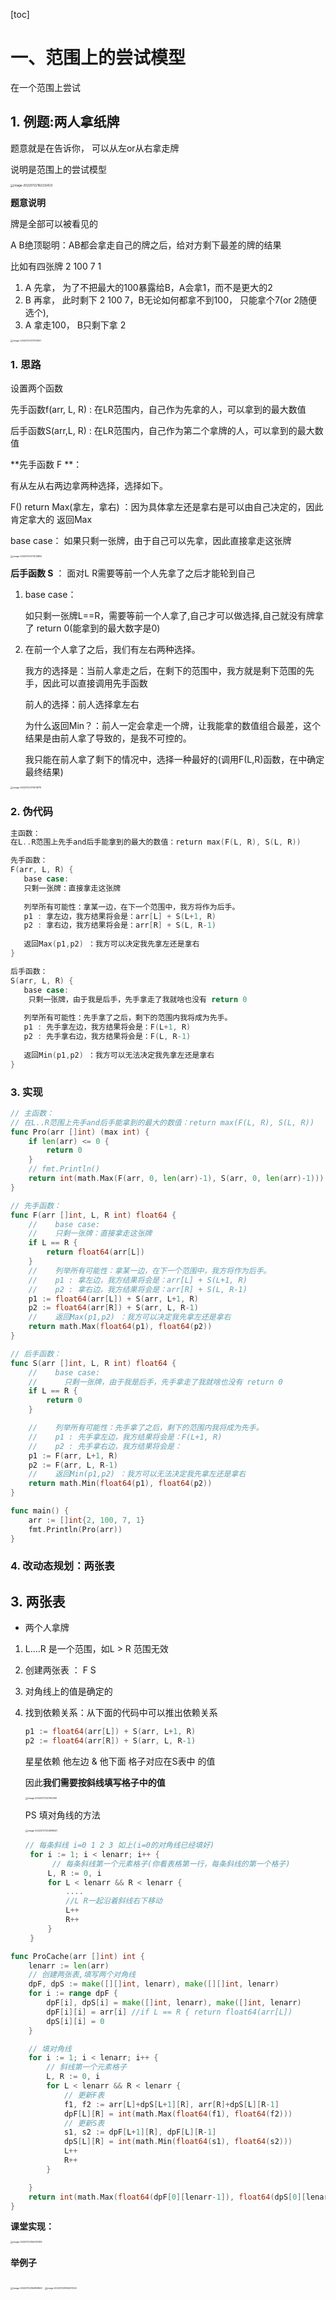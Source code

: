 [toc]



# 一、范围上的尝试模型

在一个范围上尝试







## 1. 例题:两人拿纸牌

题意就是在告诉你， 可以从左or从右拿走牌

说明是范围上的尝试模型

<img src="pic/%E5%8A%A8%E6%80%81%E8%A7%84%E5%88%92%E4%B8%80_3%E5%B0%9D%E8%AF%95%E6%A8%A1%E5%9E%8B.assets/image-20220722162232423.png" alt="image-20220722162232423" style="zoom:33%;" />

**题意说明**

牌是全部可以被看见的

A B绝顶聪明：AB都会拿走自己的牌之后，给对方剩下最差的牌的结果



比如有四张牌 2 100 7 1

1. A 先拿， 为了不把最大的100暴露给B，A会拿1，而不是更大的2
2. B 再拿， 此时剩下 2 100 7，B无论如何都拿不到100， 只能拿个7(or 2随便选个),
3. A 拿走100， B只剩下拿 2 

<img src="pic/%E5%8A%A8%E6%80%81%E8%A7%84%E5%88%92%E4%B8%80_3%E5%B0%9D%E8%AF%95%E6%A8%A1%E5%9E%8B.assets/image-20220722172131351.png" alt="image-20220722172131351" style="zoom:25%;" />





### 1. 思路

设置两个函数 

先手函数f(arr, L, R) : 在LR范围内，自己作为先拿的人，可以拿到的最大数值 

后手函数S(arr,L, R) : 在LR范围内，自己作为第二个拿牌的人，可以拿到的最大数值



**先手函数 F **：

有从左从右两边拿两种选择，选择如下。

F() return Max(拿左，拿右) ：因为具体拿左还是拿右是可以由自己决定的，因此肯定拿大的 返回Max

base case： 如果只剩一张牌，由于自己可以先拿，因此直接拿走这张牌

<img src="pic/%E5%8A%A8%E6%80%81%E8%A7%84%E5%88%92%E4%B8%80_3%E5%B0%9D%E8%AF%95%E6%A8%A1%E5%9E%8B.assets/image-20220722173212852.png" alt="image-20220722173212852" style="zoom:25%;" />

**后手函数 S** ： 面对L R需要等前一个人先拿了之后才能轮到自己

1. base case：

   如只剩一张牌L==R，需要等前一个人拿了,自己才可以做选择,自己就没有牌拿了 return 0(能拿到的最大数字是0)

2. 在前一个人拿了之后，我们有左右两种选择。

   我方的选择是：当前人拿走之后，在剩下的范围中，我方就是剩下范围的先手，因此可以直接调用先手函数

   前人的选择：前人选择拿左右

   为什么返回Min？：前人一定会拿走一个牌，让我能拿的数值组合最差，这个结果是由前人拿了导致的，是我不可控的。

   ​				我只能在前人拿了剩下的情况中，选择一种最好的(调用F(L,R)函数，在中确定最终结果)

<img src="pic/%E5%8A%A8%E6%80%81%E8%A7%84%E5%88%92%E4%B8%80_3%E5%B0%9D%E8%AF%95%E6%A8%A1%E5%9E%8B.assets/image-20220722174018719.png" alt="image-20220722174018719" style="zoom:25%;" />



### 2. 伪代码

```go
主函数：
在L..R范围上先手and后手能拿到的最大的数值：return max(F(L, R), S(L, R)) 

先手函数：
F(arr, L, R) {
   base case:
   只剩一张牌：直接拿走这张牌
   
   列举所有可能性：拿某一边，在下一个范围中，我方将作为后手。
   p1 : 拿左边，我方结果将会是：arr[L] + S(L+1, R)
   p2 : 拿右边，我方结果将会是：arr[R] + S(L, R-1)
   
   返回Max(p1,p2) ：我方可以决定我先拿左还是拿右
}

后手函数：
S(arr, L, R) {
   base case:
   	只剩一张牌，由于我是后手，先手拿走了我就啥也没有 return 0
   
   列举所有可能性：先手拿了之后，剩下的范围内我将成为先手。
   p1 : 先手拿左边，我方结果将会是：F(L+1, R)
   p2 : 先手拿右边，我方结果将会是：F(L, R-1)
   
   返回Min(p1,p2) ：我方可以无法决定我先拿左还是拿右
}
```



### 3. 实现

```go
// 主函数：
// 在L..R范围上先手and后手能拿到的最大的数值：return max(F(L, R), S(L, R))
func Pro(arr []int) (max int) {
	if len(arr) <= 0 {
		return 0
	}
	// fmt.Println()
	return int(math.Max(F(arr, 0, len(arr)-1), S(arr, 0, len(arr)-1)))
}

// 先手函数：
func F(arr []int, L, R int) float64 {
	//    base case:
	//    只剩一张牌：直接拿走这张牌
	if L == R {
		return float64(arr[L])
	}
	//    列举所有可能性：拿某一边，在下一个范围中，我方将作为后手。
	//    p1 : 拿左边，我方结果将会是：arr[L] + S(L+1, R)
	//    p2 : 拿右边，我方结果将会是：arr[R] + S(L, R-1)
	p1 := float64(arr[L]) + S(arr, L+1, R)
	p2 := float64(arr[R]) + S(arr, L, R-1)
	//    返回Max(p1,p2) ：我方可以决定我先拿左还是拿右
	return math.Max(float64(p1), float64(p2))
}

// 后手函数：
func S(arr []int, L, R int) float64 {
	//    base case:
	//    	只剩一张牌，由于我是后手，先手拿走了我就啥也没有 return 0
	if L == R {
		return 0
	}

	//    列举所有可能性：先手拿了之后，剩下的范围内我将成为先手。
	//    p1 : 先手拿左边，我方结果将会是：F(L+1, R)
	//    p2 : 先手拿右边，我方结果将会是：
	p1 := F(arr, L+1, R)
	p2 := F(arr, L, R-1)
	//    返回Min(p1,p2) ：我方可以无法决定我先拿左还是拿右
	return math.Min(float64(p1), float64(p2))
}

func main() {
	arr := []int{2, 100, 7, 1}
	fmt.Println(Pro(arr))
}
```



### 4. 改动态规划：两张表

## 3. 两张表

- 两个人拿牌

1. L....R 是一个范围，如L > R 范围无效

2. 创建两张表 ： F S

3. 对角线上的值是确定的

4. 找到依赖关系：从下面的代码中可以推出依赖关系

   ```go
   p1 := float64(arr[L]) + S(arr, L+1, R)
   p2 := float64(arr[R]) + S(arr, L, R-1)
   ```

   星星依赖 他左边 & 他下面 格子对应在S表中 的值

   因此**我们需要按斜线填写格子中的值**

   

   <img src="../%E4%B8%80%E6%9A%B4%E5%8A%9B%E9%80%92%E5%BD%92%E5%87%A0%E4%B8%AA%E6%A8%A1%E5%9E%8B/pic/3%E8%8C%83%E5%9B%B4%E4%B8%8A%E7%9A%84%E5%B0%9D%E8%AF%95%E4%B8%A4%E4%BA%BA%E6%8B%BF%E7%BA%B8%E7%89%8C.assets/image-20220727221140350.png" alt="image-20220727221140350" style="zoom: 25%;" />

   PS 填对角线的方法

   <img src="../3%E5%8A%A8%E6%80%81%E8%A7%84%E5%88%92/pic/1%E5%A6%82%E4%BD%95%E6%94%B9%E5%8A%A8%E6%80%81%E8%A7%84%E5%88%92.assets/image-20220727222859541.png" alt="image-20220727222859541" style="zoom:25%;" />

   ```go
   // 每条斜线 i=0 1 2 3 如上(i=0的对角线已经填好)
   	for i := 1; i < lenarr; i++ {
         // 每条斜线第一个元素格子(你看表格第一行，每条斜线的第一个格子)
   		L, R := 0, i
   		for L < lenarr && R < lenarr {
   			....
            //L R一起沿着斜线右下移动
   			L++
   			R++
   		}
   	}
   ```


```go
func ProCache(arr []int) int {
	lenarr := len(arr)
	// 创建两张表,填写两个对角线
	dpF, dpS := make([][]int, lenarr), make([][]int, lenarr)
	for i := range dpF {
		dpF[i], dpS[i] = make([]int, lenarr), make([]int, lenarr)
		dpF[i][i] = arr[i] //if L == R { return float64(arr[L])
		dpS[i][i] = 0
	}

	// 填对角线
	for i := 1; i < lenarr; i++ {
		// 斜线第一个元素格子
		L, R := 0, i
		for L < lenarr && R < lenarr {
			// 更新F表
			f1, f2 := arr[L]+dpS[L+1][R], arr[R]+dpS[L][R-1]
			dpF[L][R] = int(math.Max(float64(f1), float64(f2)))
			// 更新S表
			s1, s2 := dpF[L+1][R], dpF[L][R-1]
			dpS[L][R] = int(math.Min(float64(s1), float64(s2)))
			L++
			R++
		}

	}
	return int(math.Max(float64(dpF[0][lenarr-1]), float64(dpS[0][lenarr-1])))
}
```





**课堂实现：**

<img src="pic/%E5%8A%A8%E6%80%81%E8%A7%84%E5%88%92%E4%B8%80_3%E5%B0%9D%E8%AF%95%E6%A8%A1%E5%9E%8B.assets/image-20220722164012395.png" alt="image-20220722164012395" style="zoom: 25%;" />







#### 举例子

<img src="pic/%E5%8A%A8%E6%80%81%E8%A7%84%E5%88%92%E4%B8%80_3%E5%B0%9D%E8%AF%95%E6%A8%A1%E5%9E%8B.assets/image-20220722164851669.png" alt="image-20220722164851669" style="zoom:25%;" />



<img src="pic/%E5%8A%A8%E6%80%81%E8%A7%84%E5%88%92%E4%B8%80_3%E5%B0%9D%E8%AF%95%E6%A8%A1%E5%9E%8B.assets/image-20220722165037234.png" alt="image-20220722165037234" style="zoom:25%;" />




